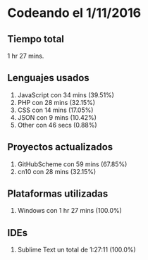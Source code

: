 # Codeando el 1/11/2016

## Tiempo total
1 hr 27 mins.

## Lenguajes usados
1. JavaScript con 34 mins (39.51%)
1. PHP con 28 mins (32.15%)
1. CSS con 14 mins (17.05%)
1. JSON con 9 mins (10.42%)
1. Other con 46 secs (0.88%)

## Proyectos actualizados
1. GitHubScheme con 59 mins (67.85%)
1. cn10 con 28 mins (32.15%)

## Plataformas utilizadas
1. Windows con 1 hr 27 mins (100.0%)

## IDEs
1. Sublime Text un total de 1:27:11 (100.0%)

